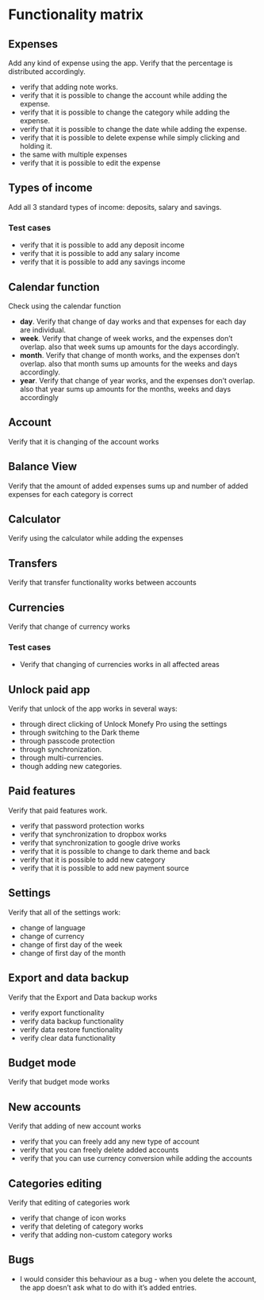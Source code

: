 # Functionality matrix
## Expenses
Add any kind of expense using the app. Verify that the percentage is distributed accordingly.
* verify that adding note works.
* verify that it is possible to change the account while adding the expense.
* verify that it is possible to change the category while adding the expense.
* verify that it is possible to change the date while adding the expense.
* verify that it is possible to delete expense while simply clicking and holding it.
* the same with multiple expenses
* verify that it is possible to edit the expense

## Types of income
Add all 3 standard types of income: deposits, salary and savings.
### Test cases
* verify that it is possible to add any deposit income
* verify that it is possible to add any salary income
* verify that it is possible to add any savings income

## Calendar function
Check using the calendar function
* **day**. Verify that change of day works and that expenses for each day are individual.
* **week**. Verify that change of week works, and the expenses don’t overlap. also that week sums up amounts for the days accordingly.
* **month**. Verify that change of month works, and the expenses don’t overlap. also that month sums up amounts for the weeks and days accordingly.
* **year**. Verify that change of year works, and the expenses don’t overlap. also that year sums up amounts for the months, weeks and days accordingly

## Account
Verify that it is changing of the account works

## Balance View
Verify that the amount of added expenses sums up and number of added expenses for each category is correct
## Calculator
Verify using the calculator while adding the expenses
## Transfers
Verify that transfer functionality works between accounts
## Currencies
Verify that change of currency works
### Test cases
* Verify that changing of currencies works in all affected areas
## Unlock paid app
Verify that unlock of the app works in several ways:
* through direct clicking of Unlock Monefy Pro using the settings
* through switching to the Dark theme
* through passcode protection
* through synchronization.
* through multi-currencies.
* though adding new categories.
## Paid features
Verify that paid features work.
* verify that password protection works
* verify that synchronization to dropbox works
* verify that synchronization to google drive works
* verify that it is possible to change to dark theme and back
* verify that it is possible to add new category
* verify that it is possible to add new payment source
## Settings
Verify that all of the settings work:
* change of language
* change of currency
* change of first day of the week
* change of first day of the month
## Export and data backup
Verify that the Export and Data backup works
* verify export functionality
* verify data backup functionality
* verify data restore functionality
* verify clear data functionality
## Budget mode
Verify that budget mode works
## New accounts
Verify that adding of new account works
* verify that you can freely add any new type of account
* verify that you can freely delete added accounts
* verify that you can use currency conversion while adding the accounts
## Categories editing
Verify that editing of categories work
* verify that change of icon works
* verify that deleting of category works
* verify that adding non-custom category works 

## Bugs
* I would consider this behaviour as a bug - when you delete the account, the app doesn’t ask what to do with it’s added entries.
